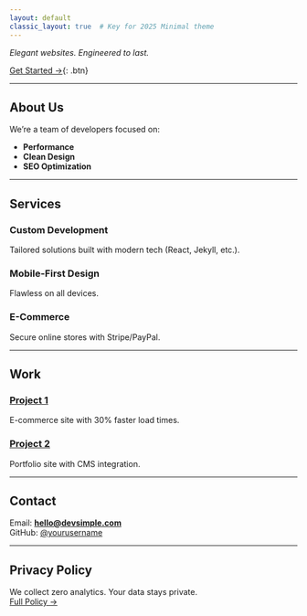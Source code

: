 ```yaml
---
layout: default
classic_layout: true  # Key for 2025 Minimal theme
---
```


*Elegant websites. Engineered to last.*  

[Get Started →](#contact){: .btn}  

---

## About Us  
We’re a team of developers focused on:  
- **Performance**  
- **Clean Design**  
- **SEO Optimization**  

---

## Services  
### Custom Development  
Tailored solutions built with modern tech (React, Jekyll, etc.).  

### Mobile-First Design  
Flawless on all devices.  

### E-Commerce  
Secure online stores with Stripe/PayPal.  

---

## Work  
### [Project 1](#)  
E-commerce site with 30% faster load times.  

### [Project 2](#)  
Portfolio site with CMS integration.  

---

## Contact  
Email: **hello@devsimple.com**  
GitHub: [@yourusername](https://github.com/yourusername)  

---

## Privacy Policy  
We collect zero analytics. Your data stays private.  
[Full Policy →](#)  

